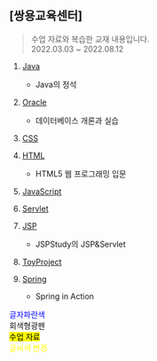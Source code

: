 ## [쌍용교육센터] 
> 수업 자료와 복습한 교재 내용입니다.  
> 2022.03.03 ~ 2022.08.12  


1. <span style='color:black'>[Java][Javalink]</span>
    + Java의 정석</div> 
  
2. [Oracle][Oraclelink]
    + 데이터베이스 개론과 실습

3. [CSS][CSSlink]

4. [HTML][HTMLlink]
    + HTML5 웹 프로그래밍 입문
  
5. [JavaScript][JavaScriptlink]

6. [Servlet][Servletlink]

7. [JSP][JSPlink]
    + JSPStudy의 JSP&Servlet
  
8. [ToyProject][ToyProjectlink]

9. [Spring][Springlink]
    + Spring in Action
 
 

 
[Javalink]: https://github.com/GitOfJY/class/tree/main/java/src/com/test/java
[Oraclelink]: https://github.com/GitOfJY/class/tree/main/oracle
[CSSlink]: https://github.com/GitOfJY/class/tree/main/css
[HTMLlink]: https://github.com/GitOfJY/class/tree/main/html
[JavaScriptlink]: https://github.com/GitOfJY/class/tree/main/javascript
[Servletlink]: https://github.com/GitOfJY/class/tree/main/server/ServletTest
[JSPlink]: https://github.com/GitOfJY/class/tree/main/server/JSPTest
[ToyProjectlink]: https://github.com/GitOfJY/class/tree/main/server/ToyProject
[Springlink]: https://github.com/GitOfJY/class/tree/main/spring 


 <span style="color:blue">글자파란색</span>  
<span style="background-color: #f6f8fa">회색형광펜</span>  
<mark>수업 자료</mark>  
<span style="color:yellow"> 글씨색 변경 </span>
